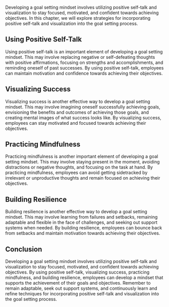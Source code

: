 
Developing a goal setting mindset involves utilizing positive self-talk and visualization to stay focused, motivated, and confident towards achieving objectives. In this chapter, we will explore strategies for incorporating positive self-talk and visualization into the goal setting process.

Using Positive Self-Talk
------------------------

Using positive self-talk is an important element of developing a goal setting mindset. This may involve replacing negative or self-defeating thoughts with positive affirmations, focusing on strengths and accomplishments, and reminding oneself of past successes. By using positive self-talk, employees can maintain motivation and confidence towards achieving their objectives.

Visualizing Success
-------------------

Visualizing success is another effective way to develop a goal setting mindset. This may involve imagining oneself successfully achieving goals, envisioning the benefits and outcomes of achieving those goals, and creating mental images of what success looks like. By visualizing success, employees can stay motivated and focused towards achieving their objectives.

Practicing Mindfulness
----------------------

Practicing mindfulness is another important element of developing a goal setting mindset. This may involve staying present in the moment, avoiding distractions or negative thoughts, and focusing on the task at hand. By practicing mindfulness, employees can avoid getting sidetracked by irrelevant or unproductive thoughts and remain focused on achieving their objectives.

Building Resilience
-------------------

Building resilience is another effective way to develop a goal setting mindset. This may involve learning from failures and setbacks, remaining adaptable and flexible in the face of challenges, and seeking out support systems when needed. By building resilience, employees can bounce back from setbacks and maintain motivation towards achieving their objectives.

Conclusion
----------

Developing a goal setting mindset involves utilizing positive self-talk and visualization to stay focused, motivated, and confident towards achieving objectives. By using positive self-talk, visualizing success, practicing mindfulness, and building resilience, employees can develop a mindset that supports the achievement of their goals and objectives. Remember to remain adaptable, seek out support systems, and continuously learn and refine techniques for incorporating positive self-talk and visualization into the goal setting process.

